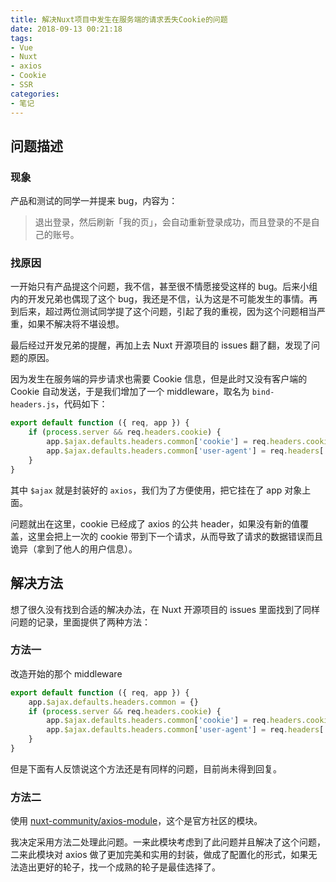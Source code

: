 ```yaml
---
title: 解决Nuxt项目中发生在服务端的请求丢失Cookie的问题
date: 2018-09-13 00:21:18
tags:
- Vue
- Nuxt
- axios
- Cookie
- SSR
categories:
- 笔记
---
```


## 问题描述

### 现象

产品和测试的同学一并提来 bug，内容为：

> 退出登录，然后刷新「我的页」，会自动重新登录成功，而且登录的不是自己的账号。

### 找原因

一开始只有产品提这个问题，我不信，甚至很不情愿接受这样的 bug。后来小组内的开发兄弟也偶现了这个 bug，我还是不信，认为这是不可能发生的事情。再到后来，超过两位测试同学提了这个问题，引起了我的重视，因为这个问题相当严重，如果不解决将不堪设想。

最后经过开发兄弟的提醒，再加上去 Nuxt 开源项目的 issues 翻了翻，发现了问题的原因。

因为发生在服务端的异步请求也需要 Cookie 信息，但是此时又没有客户端的 Cookie 自动发送，于是我们增加了一个 middleware，取名为 `bind-headers.js`，代码如下：

```javascript
export default function ({ req, app }) {
    if (process.server && req.headers.cookie) {
        app.$ajax.defaults.headers.common['cookie'] = req.headers.cookie
        app.$ajax.defaults.headers.common['user-agent'] = req.headers['user-agent']
    }
}
```

其中 `$ajax` 就是封装好的 `axios`，我们为了方便使用，把它挂在了 app 对象上面。

问题就出在这里，cookie 已经成了 axios 的公共 header，如果没有新的值覆盖，这里会把上一次的 cookie 带到下一个请求，从而导致了请求的数据错误而且诡异（拿到了他人的用户信息）。

## 解决方法

想了很久没有找到合适的解决办法，在 Nuxt 开源项目的 issues 里面找到了同样问题的记录，里面提供了两种方法：

### 方法一

改造开始的那个 middleware

```javascript
export default function ({ req, app }) {
    app.$ajax.defaults.headers.common = {}
    if (process.server && req.headers.cookie) {
        app.$ajax.defaults.headers.common['cookie'] = req.headers.cookie
        app.$ajax.defaults.headers.common['user-agent'] = req.headers['user-agent']
    }
}
```

但是下面有人反馈说这个方法还是有同样的问题，目前尚未得到回复。

### 方法二

使用 [nuxt-community/axios-module](https://github.com/nuxt-community/axios-module)，这个是官方社区的模块。

我决定采用方法二处理此问题。一来此模块考虑到了此问题并且解决了这个问题，二来此模块对 axios 做了更加完美和实用的封装，做成了配置化的形式，如果无法造出更好的轮子，找一个成熟的轮子是最佳选择了。
